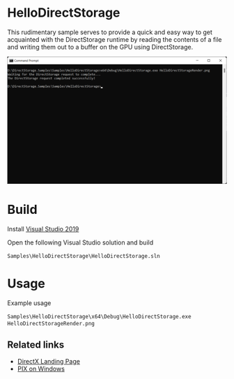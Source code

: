 # HelloDirectStorage
This rudimentary sample serves to provide a quick and easy way to get acquainted with the DirectStorage runtime by reading the contents of a file and writing them out to a buffer on the GPU using DirectStorage.

![HelloDirectStorage Render Preview](HelloDirectStorageRender.png)


# Build
Install [Visual Studio 2019](http://www.visualstudio.com/downloads)

Open the following Visual Studio solution and build
```
Samples\HelloDirectStorage\HelloDirectStorage.sln
```

# Usage
Example usage
```
Samples\HelloDirectStorage\x64\Debug\HelloDirectStorage.exe HelloDirectStorageRender.png
```

## Related links
* [DirectX Landing Page](https://devblogs.microsoft.com/directx/landing-page/)
* [PIX on Windows](https://devblogs.microsoft.com/pix/documentation/)

